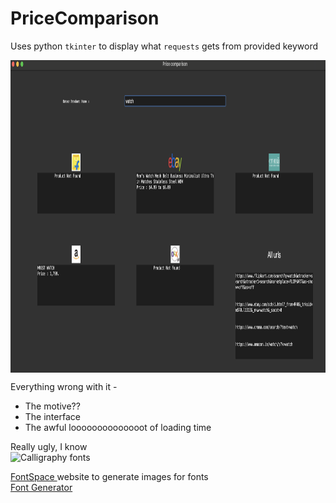 # PriceComparison

Uses python `tkinter` to display what `requests` gets from provided keyword

<img src="working.png" height=500 align="center"/>

Everything wrong with it -
- The motive??
- The interface
- The awful loooooooooooooot of loading time

Really ugly, I know <br>
<img src="https://see.fontimg.com/api/renderfont4/1Gvo0/eyJyIjoiZnMiLCJoIjo2OCwidyI6MjAwMCwiZnMiOjM0LCJmZ2MiOiIjRkZGRkZBIiwiYmdjIjoiI0ZGRkZGRiIsInQiOjF9/SSBqdXN0IHB1dCBpdCBoZXJlLCBzbyBJIHdvbnQgbG9zZSBpdA/weddingday-personal-use-regular.png" alt="Calligraphy fonts">





































<a href="https://www.fontspace.com/" target="_blank"> FontSpace </a> website to generate images for fonts <br>
<a href="https://www.fontspace.com/font-generator" target="_blank"> Font Generator </a>

